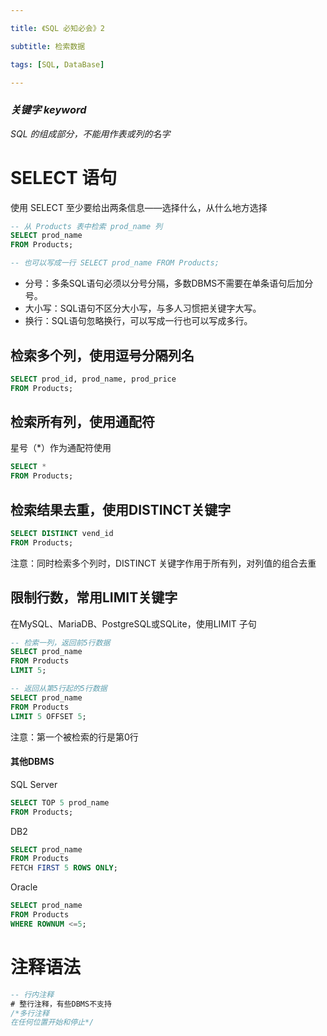 ```yaml
---

title: 《SQL 必知必会》2

subtitle: 检索数据

tags: [SQL, DataBase]

---
```



### *关键字 keyword*
*SQL 的组成部分，不能用作表或列的名字*

# SELECT 语句
使用 SELECT 至少要给出两条信息——选择什么，从什么地方选择

```sql
-- 从 Products 表中检索 prod_name 列
SELECT prod_name
FROM Products;

-- 也可以写成一行 SELECT prod_name FROM Products;
```

- 分号：多条SQL语句必须以分号分隔，多数DBMS不需要在单条语句后加分号。
- 大小写：SQL语句不区分大小写，与多人习惯把关键字大写。
- 换行：SQL语句忽略换行，可以写成一行也可以写成多行。

## 检索多个列，使用逗号分隔列名
```sql
SELECT prod_id, prod_name, prod_price
FROM Products;
```

## 检索所有列，使用通配符
星号（\*）作为通配符使用
```sql
SELECT *
FROM Products;
```

## 检索结果去重，使用DISTINCT关键字
```sql
SELECT DISTINCT vend_id
FROM Products;
```
注意：同时检索多个列时，DISTINCT 关键字作用于所有列，对列值的组合去重

## 限制行数，常用LIMIT关键字
在MySQL、MariaDB、PostgreSQL或SQLite，使用LIMIT 子句
```sql
-- 检索一列，返回前5行数据
SELECT prod_name 
FROM Products 
LIMIT 5;

-- 返回从第5行起的5行数据
SELECT prod_name 
FROM Products 
LIMIT 5 OFFSET 5;
```
注意：第一个被检索的行是第0行

#### 其他DBMS
SQL Server
```sql
SELECT TOP 5 prod_name 
FROM Products;
```

DB2
```sql
SELECT prod_name 
FROM Products 
FETCH FIRST 5 ROWS ONLY;
```

Oracle
```sql
SELECT prod_name 
FROM Products 
WHERE ROWNUM <=5;
```



# 注释语法
```sql
-- 行内注释
# 整行注释，有些DBMS不支持
/*多行注释
在任何位置开始和停止*/
```

